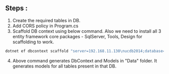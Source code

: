 ## Steps :

1. Create the required tables in DB.
2. Add CORS policy in Program.cs
3. Scaffold DB context using below command. Also we need to install all 3 entity framework core packages - SqlServer, Tools, Design for scaffolding to work.

```js
dotnet ef dbcontext scaffold "server=192.168.11.130\nucdb2014;database=Nikhil;user id=sa;password=nuc1234$" Microsoft.EntityFrameworkCore.SqlServer --context-dir Data --output-dir Data
```

4. Above command generates DbContext and Models in "Data" folder. It generates models for all tables present in that DB.

